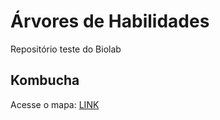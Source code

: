# Árvores de Habilidades

Repositório teste do Biolab

## Kombucha

Acesse o mapa: [LINK](https://github.com/will-bc/arvore_de_habilidades/tree/main/kombucha)
